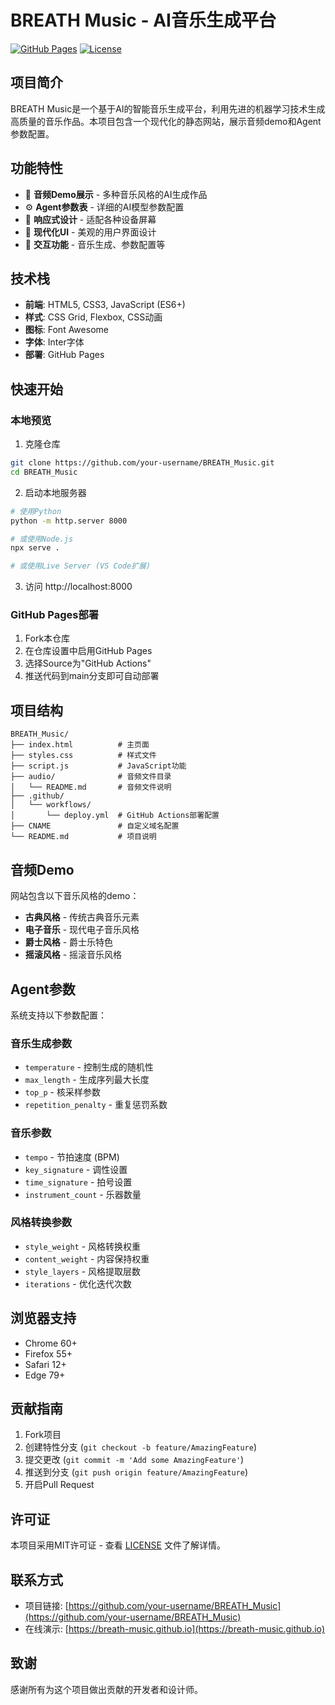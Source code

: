 # BREATH Music - AI音乐生成平台

[![GitHub Pages](https://img.shields.io/badge/GitHub%20Pages-Live-brightgreen)](https://breath-music.github.io)
[![License](https://img.shields.io/badge/License-MIT-blue.svg)](LICENSE)

## 项目简介

BREATH Music是一个基于AI的智能音乐生成平台，利用先进的机器学习技术生成高质量的音乐作品。本项目包含一个现代化的静态网站，展示音频demo和Agent参数配置。

## 功能特性

- 🎵 **音频Demo展示** - 多种音乐风格的AI生成作品
- ⚙️ **Agent参数表** - 详细的AI模型参数配置
- 📱 **响应式设计** - 适配各种设备屏幕
- 🎨 **现代化UI** - 美观的用户界面设计
- 🔧 **交互功能** - 音乐生成、参数配置等

## 技术栈

- **前端**: HTML5, CSS3, JavaScript (ES6+)
- **样式**: CSS Grid, Flexbox, CSS动画
- **图标**: Font Awesome
- **字体**: Inter字体
- **部署**: GitHub Pages

## 快速开始

### 本地预览

1. 克隆仓库
```bash
git clone https://github.com/your-username/BREATH_Music.git
cd BREATH_Music
```

2. 启动本地服务器
```bash
# 使用Python
python -m http.server 8000

# 或使用Node.js
npx serve .

# 或使用Live Server (VS Code扩展)
```

3. 访问 http://localhost:8000

### GitHub Pages部署

1. Fork本仓库
2. 在仓库设置中启用GitHub Pages
3. 选择Source为"GitHub Actions"
4. 推送代码到main分支即可自动部署

## 项目结构

```
BREATH_Music/
├── index.html          # 主页面
├── styles.css          # 样式文件
├── script.js           # JavaScript功能
├── audio/              # 音频文件目录
│   └── README.md       # 音频文件说明
├── .github/
│   └── workflows/
│       └── deploy.yml  # GitHub Actions部署配置
├── CNAME               # 自定义域名配置
└── README.md           # 项目说明
```

## 音频Demo

网站包含以下音乐风格的demo：

- **古典风格** - 传统古典音乐元素
- **电子音乐** - 现代电子音乐风格
- **爵士风格** - 爵士乐特色
- **摇滚风格** - 摇滚音乐风格

## Agent参数

系统支持以下参数配置：

### 音乐生成参数
- `temperature` - 控制生成的随机性
- `max_length` - 生成序列最大长度
- `top_p` - 核采样参数
- `repetition_penalty` - 重复惩罚系数

### 音乐参数
- `tempo` - 节拍速度 (BPM)
- `key_signature` - 调性设置
- `time_signature` - 拍号设置
- `instrument_count` - 乐器数量

### 风格转换参数
- `style_weight` - 风格转换权重
- `content_weight` - 内容保持权重
- `style_layers` - 风格提取层数
- `iterations` - 优化迭代次数

## 浏览器支持

- Chrome 60+
- Firefox 55+
- Safari 12+
- Edge 79+

## 贡献指南

1. Fork项目
2. 创建特性分支 (`git checkout -b feature/AmazingFeature`)
3. 提交更改 (`git commit -m 'Add some AmazingFeature'`)
4. 推送到分支 (`git push origin feature/AmazingFeature`)
5. 开启Pull Request

## 许可证

本项目采用MIT许可证 - 查看 [LICENSE](LICENSE) 文件了解详情。

## 联系方式

- 项目链接: [https://github.com/your-username/BREATH_Music](https://github.com/your-username/BREATH_Music)
- 在线演示: [https://breath-music.github.io](https://breath-music.github.io)

## 致谢

感谢所有为这个项目做出贡献的开发者和设计师。